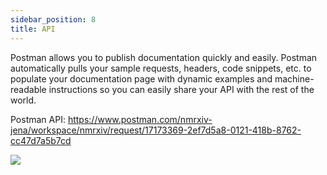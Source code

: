 ```yaml
---
sidebar_position: 8
title: API
---
```


Postman allows you to publish documentation quickly and easily. Postman automatically pulls your sample requests, headers, code snippets, etc. to populate your documentation page with dynamic examples and machine-readable instructions so you can easily share your API with the rest of the world.

Postman API: https://www.postman.com/nmrxiv-jena/workspace/nmrxiv/request/17173369-2ef7d5a8-0121-418b-8762-cc47d7a5b7cd

<img src="/img/postman.png"/>